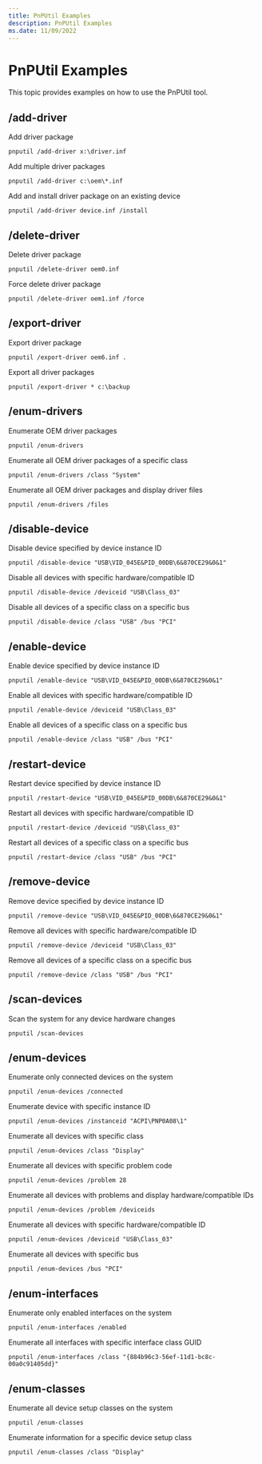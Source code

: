 ```yaml
---
title: PnPUtil Examples
description: PnPUtil Examples
ms.date: 11/09/2022
---
```


# PnPUtil Examples

This topic provides examples on how to use the PnPUtil tool.

## /add-driver

Add driver package

```console
pnputil /add-driver x:\driver.inf
```

Add multiple driver packages

```console
pnputil /add-driver c:\oem\*.inf
```

Add and install driver package on an existing device

```console
pnputil /add-driver device.inf /install
```

## /delete-driver

Delete driver package

```console
pnputil /delete-driver oem0.inf
```

Force delete driver package

```console
pnputil /delete-driver oem1.inf /force
```

## /export-driver

Export driver package

```console
pnputil /export-driver oem6.inf .
```

Export all driver packages

```console
pnputil /export-driver * c:\backup
```

## /enum-drivers

Enumerate OEM driver packages

```console
pnputil /enum-drivers
```

Enumerate all OEM driver packages of a specific class

```console
pnputil /enum-drivers /class "System"
```

Enumerate all OEM driver packages and display driver files

```console
pnputil /enum-drivers /files
```

## /disable-device

Disable device specified by device instance ID

```console
pnputil /disable-device "USB\VID_045E&PID_00DB\6&870CE29&0&1"
```

Disable all devices with specific hardware/compatible ID

```console
pnputil /disable-device /deviceid "USB\Class_03"
```

Disable all devices of a specific class on a specific bus

```console
pnputil /disable-device /class "USB" /bus "PCI"
```

## /enable-device

Enable device specified by device instance ID

```console
pnputil /enable-device "USB\VID_045E&PID_00DB\6&870CE29&0&1"
```

Enable all devices with specific hardware/compatible ID

```console
pnputil /enable-device /deviceid "USB\Class_03"
```

Enable all devices of a specific class on a specific bus

```console
pnputil /enable-device /class "USB" /bus "PCI"
```

## /restart-device

Restart device specified by device instance ID

```console
pnputil /restart-device "USB\VID_045E&PID_00DB\6&870CE29&0&1"
```

Restart all devices with specific hardware/compatible ID

```console
pnputil /restart-device /deviceid "USB\Class_03"
```

Restart all devices of a specific class on a specific bus

```console
pnputil /restart-device /class "USB" /bus "PCI"
```

## /remove-device

Remove device specified by device instance ID

```console
pnputil /remove-device "USB\VID_045E&PID_00DB\6&870CE29&0&1"
```

Remove all devices with specific hardware/compatible ID

```console
pnputil /remove-device /deviceid "USB\Class_03"
```

Remove all devices of a specific class on a specific bus

```console
pnputil /remove-device /class "USB" /bus "PCI"
```

## /scan-devices

Scan the system for any device hardware changes

```console
pnputil /scan-devices
```

## /enum-devices

Enumerate only connected devices on the system

```console
pnputil /enum-devices /connected
```

Enumerate device with specific instance ID

```console
pnputil /enum-devices /instanceid "ACPI\PNP0A08\1"
```

Enumerate all devices with specific class

```console
pnputil /enum-devices /class "Display"
```

Enumerate all devices with specific problem code

```console
pnputil /enum-devices /problem 28
```

Enumerate all devices with problems and display hardware/compatible IDs

```console
pnputil /enum-devices /problem /deviceids
```

Enumerate all devices with specific hardware/compatible ID

```console
pnputil /enum-devices /deviceid "USB\Class_03"
```

Enumerate all devices with specific bus

```console
pnputil /enum-devices /bus "PCI"
```

## /enum-interfaces

Enumerate only enabled interfaces on the system

```console
pnputil /enum-interfaces /enabled
```

Enumerate all interfaces with specific interface class GUID

```console
pnputil /enum-interfaces /class "{884b96c3-56ef-11d1-bc8c-00a0c91405dd}"
```

## /enum-classes

Enumerate all device setup classes on the system

```console
pnputil /enum-classes
```

Enumerate information for a specific device setup class

```console
pnputil /enum-classes /class "Display"
```
